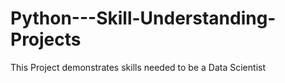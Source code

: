 # Python---Skill-Understanding-Projects
This Project demonstrates skills needed to be a Data Scientist 
